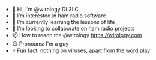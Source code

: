 - 👋 Hi, I’m @wirology DL3LC
- 👀 I’m interested in ham radio software
- 🌱 I’m currently learning the lessons of life
- 💞️ I’m looking to collaborate on ham radio projects
- 📫 How to reach me @wirology https://wirology.com
- 😄 Pronouns: I'm a guy
- ⚡ Fun fact: nothing on viruses, apart from the word play

<!---
wirology/wirology is a ✨ special ✨ repository because its `README.md` (this file) appears on your GitHub profile.
You can click the Preview link to take a look at your changes.
--->
